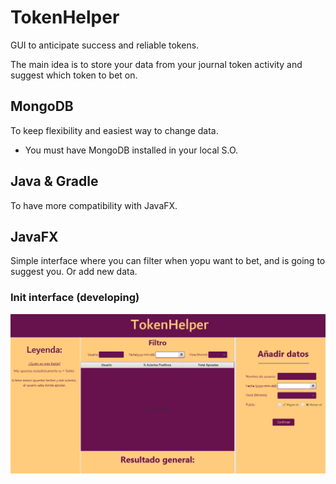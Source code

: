 # TokenHelper

GUI to anticipate success and reliable tokens.

The main idea is to store your data from your journal token activity and suggest which token to bet on.

## MongoDB

To keep flexibility and easiest way to change data.

- You must have MongoDB installed in your local S.O.

## Java & Gradle

To have more compatibility with JavaFX.

## JavaFX

Simple interface where you can filter when yopu want to bet, and is going to suggest you. Or add new data.

### Init interface (developing)

![interface](./assets/interface.png)
